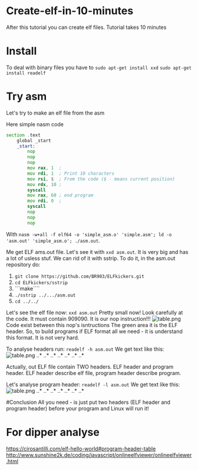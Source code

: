 # Create-elf-in-10-minutes
After this tutorial you can create elf files. Tutorial takes 10 minutes

# Install
To deal with binary files you have to
```sudo apt-get install xxd```
```sudo apt-get install readelf```

# Try asm
Let's try to make an elf file from the asm

Here simple nasm code
```asm
section .text
    global _start
    _start:
        nop
        nop
        nop
        mov rax, 1  ;
        mov rdi, 1  ; Print 10 characters
        mov rsi, $  ; From the code ($ - means current position)
        mov rdx, 10 ;
        syscall
        mov rax, 60 ; end program
        mov rdi, 0  ;
        syscall
        nop
        nop
        nop
```
With ```nasm -w+all -f elf64 -o 'simple_asm.o' 'simple.asm'; ld -o 'asm.out' 'simple_asm.o'; ./asm.out```.

Me get ELF ams.out file. Let's see it with ```xxd asm.out```.
It is very big and has a lot of usless stuf. We can rid of it with sstrip. To do it, in the asm.out repository do:
1. ```git clone https://github.com/BR903/ELFkickers.git```
2. ```cd ELFkickers/sstrip```
3. ```make````
4. ```./sstrip ../.../asm.out```
5. ```cd ../../```

Let's see the elf file now:  ```xxd asm.out```
Pretty small now! Look carefully at the code. It must contain 909090. It is our nop instruction!!!
![table.png](OptimizationPictures/table.png)
Code exist between this nop's isntructions
The green area it is the ELF header. So, to build programs if ELF format all we need - it is understand this format. It is not very hard.

To analyse headers run: ```readelf -h asm.out```
We get text like this:
![table.png](OptimizationPictures/table.png)
..*
..*
..*
..*
..*
..*
..*

Actually, out ELF file contain TWO headers. ELF header and program header. ELF header describe elf file, program header describe program.

Let's analyse program header:
```readelf -l asm.out```
We get text like this:
![table.png](OptimizationPictures/table.png)
..*
..*
..*
..*
..*
..*
..*

#Conclusion
All you need - is just put two headers (ELF header and program header) before your program and Linux will run it!

# For dipper analyse
https://cirosantilli.com/elf-hello-world#program-header-table
http://www.sunshine2k.de/coding/javascript/onlineelfviewer/onlineelfviewer.html
